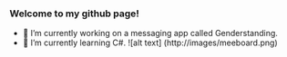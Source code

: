 ### Welcome to my github page!



- 🔭 I’m currently working on a messaging app called Genderstanding.
- 🌱 I’m currently learning C#.
![alt text] (http://images/meeboard.png)
